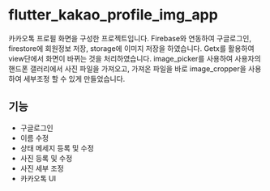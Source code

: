 # flutter_kakao_profile_img_app

카카오톡 프로필 화면을 구성한 프로젝트입니다.
Firebase와 연동하여 구글로그인, firestore에 회원정보 저장, storage에 이미지 저장을 하였습니다.
Getx를 활용하여 view단에서 화면이 바뀌는 것을 처리하였습니다.
image_picker를 사용하여 사용자의 핸드폰 갤러리에서 사진 파일을 가져오고,
가져온 파일을 바로 image_cropper을 사용하여 세부조정 할 수 있게 만들었습니다.

## 기능

* 구글로그인
* 이름 수정
* 상태 메세지 등록 및 수정
* 사진 등록 및 수정
* 사진 세부 조정
* 카카오톡 UI
